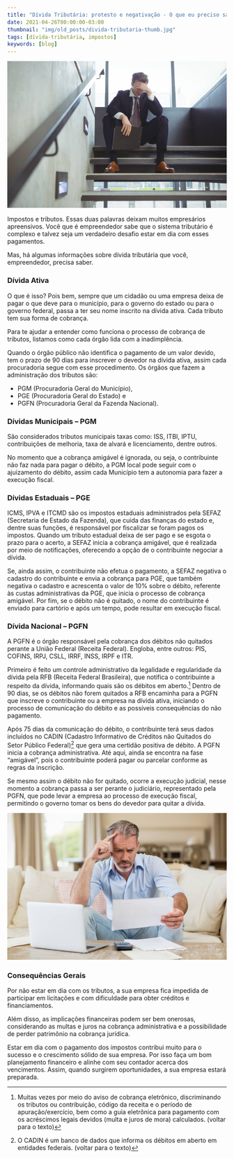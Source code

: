 ```yaml
---
title: "Dívida Tributária: protesto e negativação - O que eu preciso saber?"
date: 2021-04-26T00:00:00-03:00
thumbnail: "img/old_posts/divida-tributaria-thumb.jpg"
tags: [dívida-tributária, impostos]
keywords: [blog]
---
```


![](imgs/001.jpg)

Impostos e tributos. Essas duas palavras deixam muitos empresários apreensivos. Você que é empreendedor sabe que o sistema tributário é complexo e talvez seja um verdadeiro desafio estar em dia com esses pagamentos.

Mas, há algumas informações sobre dívida tributária que você, empreendedor, precisa saber.

<!--more--> 

### Dívida Ativa

O que é isso? Pois bem, sempre que um cidadão ou uma empresa deixa de pagar o que deve para o município, para o governo do estado ou para o governo federal, passa a ter seu nome inscrito na dívida ativa. Cada tributo tem sua forma de cobrança.

Para te ajudar a entender como funciona o processo de cobrança de tributos, listamos como cada órgão lida com a inadimplência.

Quando o órgão público não identifica o pagamento de um valor devido, tem o prazo de 90 dias para inscrever o devedor na dívida ativa, assim cada procuradoria segue com esse procedimento. Os órgãos que fazem a administração dos tributos são:

- PGM (Procuradoria Geral do Município),
- PGE (Procuradoria Geral do Estado) e
- PGFN (Procuradoria Geral da Fazenda Nacional).

### Dívidas Municipais – PGM

São considerados tributos municipais taxas como: ISS, ITBI, IPTU, contribuições de melhoria, taxa de alvará e licenciamento, dentre outros.

No momento que a cobrança amigável é ignorada, ou seja, o contribuinte não faz nada para pagar o débito, a PGM local pode seguir com o ajuizamento do débito, assim cada Município tem a autonomia para fazer a execução fiscal.

### Dívidas Estaduais – PGE

ICMS, IPVA e ITCMD são os impostos estaduais administrados pela SEFAZ (Secretaria de Estado da Fazenda), que cuida das finanças do estado e, dentre suas funções, é responsável por fiscalizar se foram pagos os impostos. Quando um tributo estadual deixa de ser pago e se esgota o prazo para o acerto, a SEFAZ inicia a cobrança amigável, que é realizada por meio de notificações, oferecendo a opção de o contribuinte negociar a dívida.

Se, ainda assim, o contribuinte não efetua o pagamento, a SEFAZ negativa o cadastro do contribuinte e envia a cobrança para PGE, que também negativa o cadastro e acrescenta o valor de 10% sobre o débito, referente às custas administrativas da PGE, que inicia o processo de cobrança amigável. Por fim, se o débito não é quitado, o nome do contribuinte é enviado para cartório e após um tempo, pode resultar em execução fiscal.

### Dívida Nacional – PGFN

A PGFN é o órgão responsável pela cobrança dos débitos não quitados perante a União Federal (Receita Federal). Engloba, entre outros: PIS, COFINS, IRPJ, CSLL, IRRF, INSS, IRPF e ITR.

Primeiro é feito um controle administrativo da legalidade e regularidade da dívida pela RFB (Receita Federal Brasileira), que notifica o contribuinte a respeito da dívida, informando quais são os débitos em aberto.[^1] Dentro de 90 dias, se os débitos não forem quitados a RFB encaminha para a PGFN que inscreve o contribuinte ou a empresa na dívida ativa, iniciando o processo de comunicação do débito e as possíveis consequências do não pagamento.

Após 75 dias da comunicação do débito, o contribuinte terá seus dados incluídos no CADIN (Cadastro Informativo de Créditos não Quitados do Setor Público Federal)[^2] que gera uma certidão positiva de débito. A PGFN inicia a cobrança administrativa. Até aqui, ainda se encontra na fase “amigável”, pois o contribuinte poderá pagar ou parcelar conforme as regras da inscrição.

Se mesmo assim o débito não for quitado, ocorre a execução judicial, nesse momento a cobrança passa a ser perante o judiciário, representado pela PGFN, que pode levar a empresa ao processo de execução fiscal, permitindo o governo tomar os bens do devedor para quitar a dívida.

![](imgs/002.jpg)

### Consequências Gerais

Por não estar em dia com os tributos, a sua empresa fica impedida de participar em licitações e com dificuldade para obter créditos e financiamentos.

Além disso, as implicações financeiras podem ser bem onerosas, considerando as multas e juros na cobrança administrativa e a possibilidade de perder patrimônio na cobrança jurídica.

Estar em dia com o pagamento dos impostos contribui muito para o sucesso e o crescimento sólido de sua empresa. Por isso faça um bom planejamento financeiro e alinhe com seu contador acerca dos vencimentos. Assim, quando surgirem oportunidades, a sua empresa estará preparada.

[^1]: Muitas vezes por meio do aviso de cobrança eletrônico, discriminando os tributos ou contribuição, código da receita e o período de apuração/exercício, bem como a guia eletrônica para pagamento com os acréscimos legais devidos (multa e juros de mora) calculados. (voltar para o texto)

[^2]: O CADIN é um banco de dados que informa os débitos em aberto em entidades federais. (voltar para o texto)